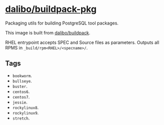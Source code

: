 # [dalibo/buildpack-pkg](https://hub.docker.com/r/dalibo/buildpack-pkg)

Packaging utils for building PostgreSQL tool packages.

This image is built from
[dalibo/buildpack](https://hub.dalibo.com/r/dalibo/buildpack).

RHEL entrypoint accepts SPEC and Source files as parameters.
Outputs all RPMS in `_build/rpm<RHEL>/<specname>/`.


## Tags

- `bookworm`.
- `bullseye`.
- `buster`.
- `centos6`.
- `centos7`.
- `jessie`.
- `rockylinux8`.
- `rockylinux9`.
- `stretch`.
